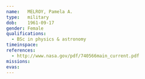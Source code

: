 ```yaml
---
name:	MELROY, Pamela A.
type:	military
dob:	1961-09-17
gender:	Female
qualifications:
  - BSc in physics & astronomy
timeinspace:	
references:
  - http://www.nasa.gov/pdf/740566main_current.pdf
missions:
evas:
---
```

